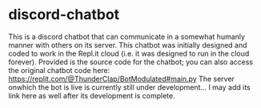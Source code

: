 # discord-chatbot
This is a discord chatbot that can communicate in a somewhat humanly manner with others on its server.
This chatbot was initially designed and coded to work in the Repl.it cloud (i.e. it was designed to run in the cloud forever).
Provided is the source code for the chatbot; you can also access the original chatbot code here: https://replit.com/@ThunderClap/BotModulated#main.py
The server onwhich the bot is live is currently still under development... I may add its link here as well after its development is complete.
